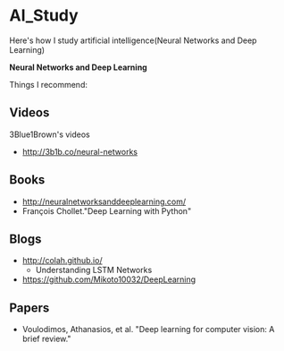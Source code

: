# AI_Study
Here's how I study artificial intelligence(Neural Networks and Deep Learning)

**Neural Networks and Deep Learning**

Things I recommend:

## Videos
3Blue1Brown's videos 
- http://3b1b.co/neural-networks

## Books
- http://neuralnetworksanddeeplearning.com/
- François Chollet."Deep Learning with Python"

## Blogs
- http://colah.github.io/
  -  Understanding LSTM Networks
- https://github.com/Mikoto10032/DeepLearning

## Papers
- Voulodimos, Athanasios, et al. "Deep learning for computer vision: A brief review."
